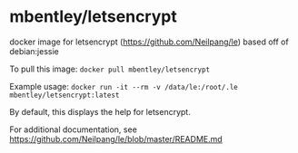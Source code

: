 mbentley/letsencrypt
====================

docker image for letsencrypt (https://github.com/Neilpang/le)
based off of debian:jessie

To pull this image:
`docker pull mbentley/letsencrypt`

Example usage:
`docker run -it --rm -v /data/le:/root/.le mbentley/letsencrypt:latest`

By default, this displays the help for letsencrypt.

For additional documentation, see https://github.com/Neilpang/le/blob/master/README.md
